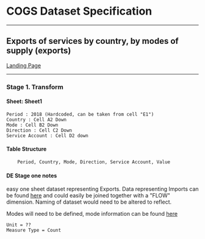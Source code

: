 <!-- #region -->
# COGS Dataset Specification
----------

## Exports of services by country, by modes of supply (exports)

[Landing Page](https://www.ons.gov.uk/businessindustryandtrade/internationaltrade/datasets/exportsofservicesbycountrybymodesofsupply)

----------

### Stage 1. Transform

#### Sheet: Sheet1 
    Period : 2018 (Hardcoded, can be taken from cell "E1")
    Country : Cell A2 Down 
    Mode : Cell B2 Down
    Direction : Cell C2 Down
    Service Account : Cell D2 down
   

#### Table Structure

		Period, Country, Mode, Direction, Service Account, Value

#### DE Stage one notes 
easy one sheet dataset representing Exports. Data representing Imports can be found [here](https://www.ons.gov.uk/businessindustryandtrade/internationaltrade/articles/modesofsupplyukexperimentalestimates/2018/relateddata) and could easily be joined together with a "FLOW" dimension. Naming of dataset would need to be altered to reflect. 

Modes will need to be defined, mode information can be found [here](https://www.ons.gov.uk/businessindustryandtrade/internationaltrade/articles/modesofsupplyukexperimentalestimates/2018)
    
    Unit = ?? 
    Measure Type = Count 

<!-- #endregion -->

```python

```
